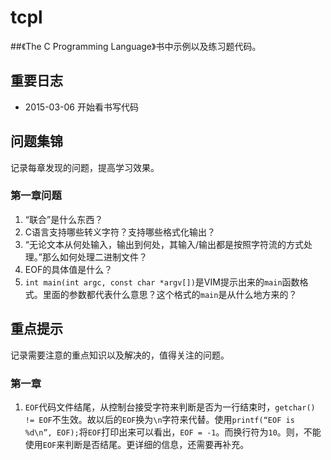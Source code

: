 # tcpl
##《The C Programming Language》书中示例以及练习题代码。

## 重要日志

* 2015-03-06 开始看书写代码

## 问题集锦

记录每章发现的问题，提高学习效果。

### 第一章问题

1. “联合”是什么东西？
2. C语言支持哪些转义字符？支持哪些格式化输出？
3. “无论文本从何处输入，输出到何处，其输入/输出都是按照字符流的方式处理。”那么如何处理二进制文件？
4. EOF的具体值是什么？
5. `int main(int argc, const char *argv[])`是VIM提示出来的`main`函数格式。里面的参数都代表什么意思？这个格式的`main`是从什么地方来的？



## 重点提示

记录需要注意的重点知识以及解决的，值得关注的问题。

### 第一章

1. `EOF`代码文件结尾，从控制台接受字符来判断是否为一行结束时，`getchar() != EOF`不生效。故以后的`EOF`换为`\n`字符来代替。使用`printf(“EOF is %d\n”, EOF);`将`EOF`打印出来可以看出，`EOF = -1`。而换行符为`10`。则，不能使用`EOF`来判断是否结尾。更详细的信息，还需要再补充。
